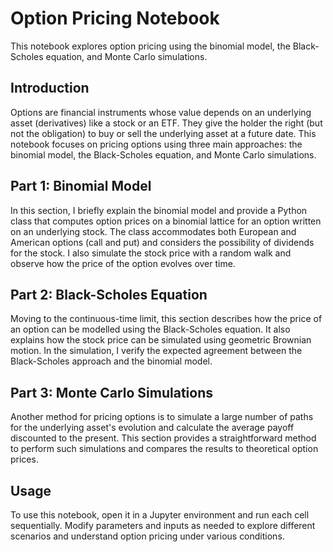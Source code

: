 # Option Pricing Notebook

This notebook explores option pricing using the binomial model, the Black-Scholes equation, and Monte Carlo simulations.

## Introduction

Options are financial instruments whose value depends on an underlying asset (derivatives) like a stock or an ETF. They give the holder the right (but not the obligation) to buy or sell the underlying asset at a future date. This notebook focuses on pricing options using three main approaches: the binomial model, the Black-Scholes equation, and Monte Carlo simulations.

## Part 1: Binomial Model

In this section, I briefly explain the binomial model and provide a Python class that computes option prices on a binomial lattice for an option written on an underlying stock. The class accommodates both European and American options (call and put) and considers the possibility of dividends for the stock. I also simulate the stock price with a random walk and observe how the price of the option evolves over time.

## Part 2: Black-Scholes Equation

Moving to the continuous-time limit, this section describes how the price of an option can be modelled using the Black-Scholes equation. It also explains how the stock price can be simulated using geometric Brownian motion. In the simulation, I verify the expected agreement between the Black-Scholes approach and the binomial model.

## Part 3: Monte Carlo Simulations

Another method for pricing options is to simulate a large number of paths for the underlying asset's evolution and calculate the average payoff discounted to the present. This section provides a straightforward method to perform such simulations and compares the results to theoretical option prices.

## Usage

To use this notebook, open it in a Jupyter environment and run each cell sequentially. Modify parameters and inputs as needed to explore different scenarios and understand option pricing under various conditions.
